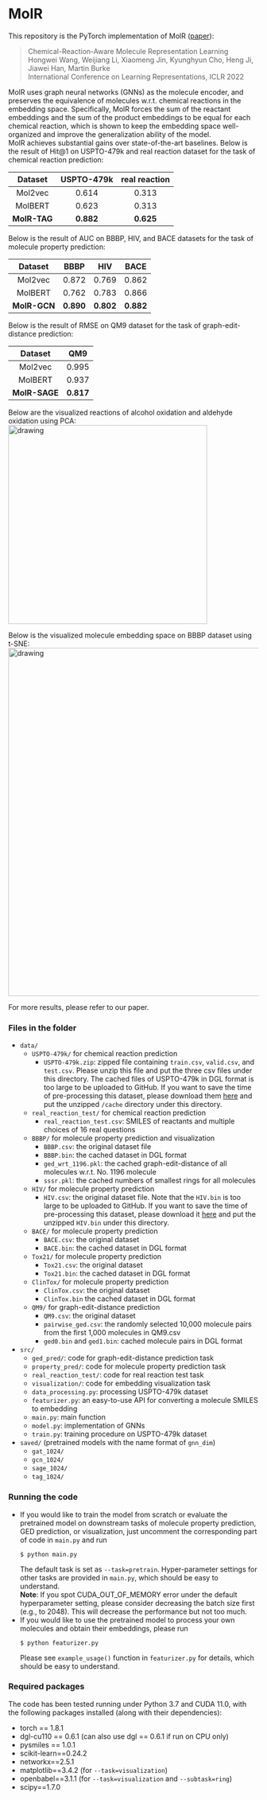 # MolR

This repository is the PyTorch implementation of MolR ([paper](https://openreview.net/forum?id=6sh3pIzKS-)):
> Chemical-Reaction-Aware Molecule Representation Learning  
Hongwei Wang, Weijiang Li, Xiaomeng Jin, Kyunghyun Cho, Heng Ji, Jiawei Han, Martin Burke  
International Conference on Learning Representations, ICLR 2022

MolR uses graph neural networks (GNNs) as the molecule encoder, and preserves the equivalence of molecules w.r.t. chemical reactions in the embedding space.
Specifically, MolR forces the sum of the reactant embeddings and the sum of the product embeddings to be equal for each chemical reaction, which is shown to keep the embedding space well-organized and improve the generalization ability of the model.  
MolR achieves substantial gains over state-of-the-art baselines.
Below is the result of Hit@1 on USPTO-479k and real reaction dataset for the task of chemical reaction prediction:

| Dataset      | USPTO-479k | real reaction |
| :---------: | :---: | :------:  |
| Mol2vec      | 0.614  | 0.313   |
| MolBERT      | 0.623  | 0.313   |
| __MolR-TAG__ | __0.882__ | __0.625__ |


Below is the result of AUC on BBBP, HIV, and BACE datasets for the task of molecule property prediction:

| Dataset      | BBBP  | HIV | BACE |
| :----------: | :---: | :---:  | :---: |
| Mol2vec      | 0.872  | 0.769  | 0.862 |
| MolBERT      | 0.762  | 0.783  | 0.866 |
| __MolR-GCN__ | __0.890__ | __0.802__ | __0.882__ |


Below is the result of RMSE on QM9 dataset for the task of graph-edit-distance prediction:

| Dataset      | QM9  |
| :----------: | :---: |
| Mol2vec      | 0.995  |
| MolBERT      | 0.937  |
| __MolR-SAGE__ | __0.817__ |

Below are the visualized reactions of alcohol oxidation and aldehyde oxidation using PCA:
<img src="https://github.com/hwwang55/MolR/blob/master/reaction.png" alt="drawing" width="400"/>

Below is the visualized molecule embedding space on BBBP dataset using t-SNE:
<img src="https://github.com/hwwang55/MolR/blob/master/space.png" alt="drawing" width="700"/>


For more results, please refer to our paper.

### Files in the folder

- `data/`
  - `USPTO-479k/` for chemical reaction prediction
    - `USPTO-479k.zip`: zipped file containing `train.csv`, `valid.csv`, and `test.csv`. Please unzip this file and put the three csv files under this directory. The cached files of USPTO-479k in DGL format is too large to be uploaded to GitHub. If you want to save the time of pre-processing this dataset, please download them [here](https://drive.google.com/file/d/1BcBlXOELDBUTticzsZTDHQthYP2ASJ5g/view?usp=sharing) and put the unzipped `/cache` directory under this directory.
  - `real_reaction_test/`  for chemical reaction prediction
    - `real_reaction_test.csv`: SMILES of reactants and multiple choices of 16 real questions
  - `BBBP/` for molecule property prediction and visualization
    - `BBBP.csv`: the original dataset file
    - `BBBP.bin`: the cached dataset in DGL format
    - `ged_wrt_1196.pkl`: the cached graph-edit-distance of all molecules w.r.t. No. 1196 molecule
    - `sssr.pkl`: the cached numbers of smallest rings for all molecules
  - `HIV/` for molecule property prediction
    - `HIV.csv`: the original dataset file. Note that the `HIV.bin` is too large to be uploaded to GitHub. If you want to save the time of pre-processing this dataset, please download it [here](https://drive.google.com/file/d/1xFE4BDyQtOWkABs3ufa7uetxz0MiFmh9/view?usp=sharing) and put the unzipped `HIV.bin` under this directory.
  - `BACE/` for molecule property prediction
    - `BACE.csv`: the original dataset
    - `BACE.bin`: the cached dataset in DGL format
  - `Tox21/` for molecule property prediction
    - `Tox21.csv`: the original dataset
    - `Tox21.bin`: the cached dataset in DGL format
  - `ClinTox/` for molecule property prediction
    - `ClinTox.csv`: the original dataset
    - `ClinTox.bin` the cached dataset in DGL format
  - `QM9/`  for graph-edit-distance prediction
    - `QM9.csv`: the original dataset
    - `pairwise_ged.csv`: the randomly selected 10,000 molecule pairs from the first 1,000 molecules in QM9.csv
    - `ged0.bin` and `ged1.bin`: cached molecule pairs in DGL format
- `src/`
  - `ged_pred/`: code for graph-edit-distance prediction task
  - `property_pred/`: code for molecule property prediction task
  - `real_reaction_test/`: code for real reaction test task
  - `visualization/`: code for embedding visualization task
  - `data_processing.py`: processing USPTO-479k dataset
  - `featurizer.py`: an easy-to-use API for converting a molecule SMILES to embedding
  - `main.py`: main function
  - `model.py`: implementation of GNNs
  - `train.py`: training procedure on USPTO-479k dataset
- `saved/` (pretrained models with the name format of `gnn_dim`)
  - `gat_1024/`
  - `gcn_1024/`
  - `sage_1024/`
  - `tag_1024/`


### Running the code

- If you would like to train the model from scratch or evaluate the pretrained model on downstream tasks of molecule property prediction, GED prediction, or visualization, just uncomment the corresponding part of code in `main.py` and run
  ```
  $ python main.py
  ```
  The default task is set as `--task=pretrain`. Hyper-parameter settings for other tasks are provided in  `main.py`, which should be easy to understand.  
  __Note__: If you spot CUDA_OUT_OF_MEMORY error under the default hyperparameter setting, please consider decreasing the batch size first (e.g., to 2048). This will decrease the performance but not too much.
- If you would like to use the pretrained model to process your own molecules and obtain their embeddings, please run
  ```
  $ python featurizer.py
  ```
  Please see `example_usage()` function in `featurizer.py` for details, which should be easy to understand.

### Required packages

The code has been tested running under Python 3.7 and CUDA 11.0, with the following packages installed (along with their dependencies):

- torch == 1.8.1
- dgl-cu110 == 0.6.1 (can also use dgl == 0.6.1 if run on CPU only)
- pysmiles == 1.0.1
- scikit-learn==0.24.2
- networkx==2.5.1
- matplotlib==3.4.2 (for `--task=visualization`)
- openbabel==3.1.1 (for `--task=visualization` and `--subtask=ring`)
- scipy==1.7.0
